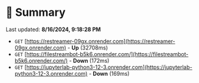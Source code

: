 # 📖 Summary
Last updated: **8/16/2024, 9:18:28 PM**

- `GET` [https://restreamer-09gx.onrender.com](https://restreamer-09gx.onrender.com) - **Up** (32708ms)
- `GET` [https://filestreambot-b5k6.onrender.com/](https://filestreambot-b5k6.onrender.com/) - **Down** (172ms)
- `GET` [https://jupyterlab-python3-12-3.onrender.com](https://jupyterlab-python3-12-3.onrender.com) - **Down** (169ms)
